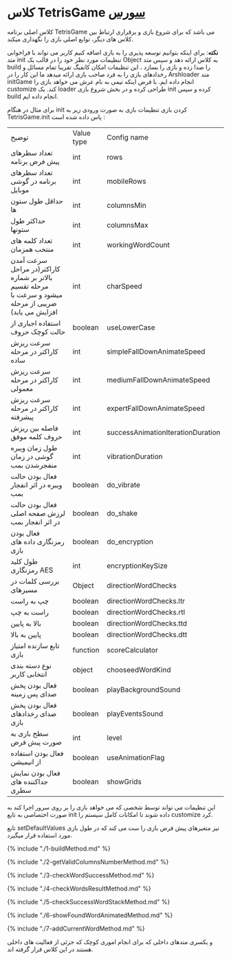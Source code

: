 <h1>
 کلاس TetrisGame
<a class="ext-link" href="module-classes_Tetris_TetrisGame.html">سورس</a>
</h1>

کلاس اصلی برنامه TetrisGame می باشد که برای شروع بازی و برقراری ارتباط بین کلاس های دیگر، توابع اصلی بازی را نگهداری میکند.

**نکته**: برای اینکه بتوانیم توسعه پذیری را به بازی اضافه کنیم کاربر می تواند با فراخوانی متد init تنظیمات مورد نظر خود را در قالب یک Object به کلاس ارائه دهد و سپس متد build را صدا زده و بازی را بسازد ، این تنظیمات امکان کانفیگ تقریبا تمام مسائل و رخدادهای بازی را به فرد صاحب بازی ارائه میدهد ما این کار را در Arshloader متد initGame انجام داده ایم. با فرض اینکه تیمی به نام عرش می خواهد بازی را customize کند. یک loader طراحی کرده و در بخش شروع بازی init کرده و سپس build انجام داده ایم.

برای مثال در هنگام init کردن بازی تنظیمات بازی به صورت ورودی زیر به TetrisGame.init پاس داده شده است :

<table>
  <tr>
    <td>توضیح</td>
    <td>Value type</td>
    <td>Config name</td>
  </tr>
  <tr>
    <td>تعداد سطرهای پیش فرض برنامه</td>
    <td>int</td>
    <td>rows</td>
  </tr>
  <tr>
    <td>تعداد سطرهای برنامه در گوشی موبایل</td>
    <td>int</td>
    <td>mobileRows</td>
  </tr>
  <tr>
    <td>حداقل طول ستون ها</td>
    <td>int</td>
    <td>columnsMin</td>
  </tr>
  <tr>
    <td>حداکثر طول ستونها</td>
    <td>int</td>
    <td>columnsMax</td>
  </tr>
  <tr>
    <td>تعداد کلمه های منتخب همزمان</td>
    <td>int</td>
    <td>workingWordCount</td>
  </tr>
  <tr>
    <td>سرعت آمدن کاراکتر(در مراحل بالاتر بر شماره مرحله تقسیم میشود و سرعت با ضریبی از مرحله افزایش می یابد)</td>
    <td>int</td>
    <td>charSpeed</td>
  </tr>
  <tr>
    <td>استفاده اجباری از حالت کوچک حروف</td>
    <td>boolean</td>
    <td>useLowerCase</td>
  </tr>
  <tr>
    <td>سرعت ریزش کاراکتر در مرحله ساده</td>
    <td>int</td>
    <td>simpleFallDownAnimateSpeed</td>
  </tr>
  <tr>
    <td>سرعت ریزش کاراکتر در مرحله معمولی</td>
    <td>int</td>
    <td>mediumFallDownAnimateSpeed</td>
  </tr>
  <tr>
    <td>سرعت ریزش کاراکتر در مرحله پیشرفته</td>
    <td>int</td>
    <td>expertFallDownAnimateSpeed</td>
  </tr>
  <tr>
    <td>فاصله بین ریزش حروف کلمه موفق</td>
    <td>int</td>
    <td>successAnimationIterationDuration</td>
  </tr>
  <tr>
    <td>طول زمان ویبره گوشی در زمان منفجرشدن بمب</td>
    <td>int</td>
    <td>vibrationDuration</td>
  </tr>
  <tr>
    <td>فعال بودن حالت ویبره در اثر انفجار بمب</td>
    <td>boolean</td>
    <td>do_vibrate</td>
  </tr>
  <tr>
    <td>فعال بودن حالت لرزش صفحه اصلی در اثر انفجار بمب</td>
    <td>boolean</td>
    <td>do_shake</td>
  </tr>
  <tr>
    <td>فعال بودن رمزنگاری داده های بازی</td>
    <td>boolean</td>
    <td>do_encryption</td>
  </tr>
  <tr>
    <td>طول کلید رمزنگاری AES</td>
    <td>int</td>
    <td>encryptionKeySize</td>
  </tr>
  <tr>
    <td>بررسی کلمات در مسیرهای</td>
    <td>Object</td>
    <td>directionWordChecks</td>
  </tr>
  <tr>
    <td>چپ به راست</td>
    <td>boolean</td>
    <td>directionWordChecks.ltr</td>
  </tr>
  <tr>
    <td>راست به چپ</td>
    <td>boolean</td>
    <td>directionWordChecks.rtl</td>
  </tr>
  <tr>
    <td>بالا به پایین</td>
    <td>boolean</td>
    <td>directionWordChecks.ttd</td>
  </tr>
  <tr>
    <td>پایین به بالا</td>
    <td>boolean</td>
    <td>directionWordChecks.dtt</td>
  </tr>
  <tr>
    <td>تابع سازنده امتیاز بازی</td>
    <td>function</td>
    <td>scoreCalculator</td>
  </tr>
  <tr>
    <td>نوع دسته بندی انتخابی کاربر</td>
    <td>object</td>
    <td>chooseedWordKind</td>
  </tr>
  <tr>
    <td>فعال بودن پخش صدای پس زمینه</td>
    <td>boolean</td>
    <td>playBackgroundSound</td>
  </tr>
  <tr>
    <td>فعال بودن پخش صدای رخدادهای بازی</td>
    <td>boolean</td>
    <td>playEventsSound</td>
  </tr>
  <tr>
    <td>سطح بازی به صورت پیش فرض</td>
    <td>int</td>
    <td>level</td>
  </tr>
  <tr>
    <td>فعال بودن استفاده از انیمیشن</td>
    <td>boolean</td>
    <td>useAnimationFlag</td>
  </tr>
  <tr>
    <td>فعال بودن نمایش جداکننده های سطری</td>
    <td>boolean</td>
    <td>showGrids</td>
  </tr>
</table>

این تنظیمات می تواند توسط شخصی که می خواهد بازی را بر روی سرور اجرا کند به صورت اختصاصی به تابع init داده شوند تا امکانات کامل سیستم را customize کرد.

تابع setDefaultValues نیز متغیرهای پیش فرض بازی را ست می کند که در طول بازی مورد استفاده قرار میگیرد.

{% include "./1-buildMethod.md" %}

{% include "./2-getValidColumnsNumberMethod.md" %}

{% include "./3-checkWordSuccessMethod.md" %}

{% include "./4-checkWordsResultMethod.md" %}

{% include "./5-checkSuccessWordStackMethod.md" %}

{% include "./6-showFoundWordAnimatedMethod.md" %}

{% include "./7-addCurrentWordMethod.md" %}

و یکسری متدهای داخلی که برای انجام اموری کوچک که جزئی از فعالیت های داخلی هستند در این کلاس قرار گرفته اند.
